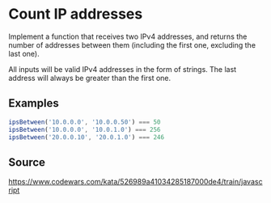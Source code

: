 # Count IP addresses

Implement a function that receives two IPv4 addresses, and returns the number of
addresses between them (including the first one, excluding the last one).

All inputs will be valid IPv4 addresses in the form of strings. The last address
will always be greater than the first one.

## Examples

```ts
ipsBetween('10.0.0.0', '10.0.0.50') === 50
ipsBetween('10.0.0.0', '10.0.1.0') === 256
ipsBetween('20.0.0.10', '20.0.1.0') === 246
```

## Source

https://www.codewars.com/kata/526989a41034285187000de4/train/javascript

